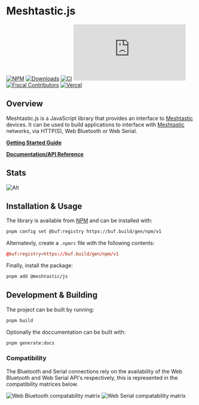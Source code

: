 # Meshtastic.js

[![NPM](https://badgen.net/npm/v/@meshtastic/js)](https://www.npmjs.com/package/@meshtastic/js)
[![Downloads](https://badgen.net/npm/dt/@meshtastic/js)](https://www.npmjs.com/package/@meshtastic/js)
[![CI](https://img.shields.io/github/actions/workflow/status/meshtastic/js/ci.yml?branch=master&label=actions&logo=github&color=yellow)](https://github.com/meshtastic/js/actions/workflows/ci.yml)
[![CLA assistant](https://cla-assistant.io/readme/badge/meshtastic/meshtastic.js)](https://cla-assistant.io/meshtastic/meshtastic.js)
[![Fiscal Contributors](https://opencollective.com/meshtastic/tiers/badge.svg?label=Fiscal%20Contributors&color=deeppink)](https://opencollective.com/meshtastic/)
[![Vercel](https://img.shields.io/static/v1?label=Powered%20by&message=Vercel&style=flat&logo=vercel&color=000000)](https://vercel.com?utm_source=meshtastic&utm_campaign=oss)

## Overview

Meshtastic.js is a JavaScript library that provides an interface to
[Meshtastic](https://meshtastic.org) devices. It can be used to build
applications to interface with [Meshtastic](https://meshtastic.org) networks,
via HTTP(S), Web Bluetooth or Web Serial.

**[Getting Started Guide](https://meshtastic.org/docs/development/js)**

**[Documentation/API Reference](https://js.meshtastic.org)**

## Stats

![Alt](https://repobeats.axiom.co/api/embed/5330641586e92a2ec84676fedb98f6d4a7b25d69.svg "Repobeats analytics image")

## Installation & Usage

The library is available from
[NPM](https://www.npmjs.com/package/@meshtastic/js) and can be installed with:

```bash
pnpm config set @buf:registry https://buf.build/gen/npm/v1
```

Alternatevly, create a `.npmrc` file with the following contents:

```conf
@buf:registry=https://buf.build/gen/npm/v1
```

Finally, install the package:

```bash
pnpm add @meshtastic/js
```

## Development & Building

The project can be built by running:

```bash
pnpm build
```

Optionally the doccumentation can be built with:

```bash
pnpm generate:docs
```

### Compatibility

The Bluetooth and Serial connections rely on the availability of the Web
Bluetooth and Web Serial API's respectively, this is represented in the
compatibility matrices below.

![Web Bluetooth compatability matrix](https://caniuse.bitsofco.de/image/web-bluetooth.png)
![Web Serial compatability matrix](https://caniuse.bitsofco.de/image/web-serial.png)

